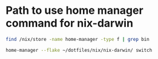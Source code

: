 # Path to use home manager command for nix-darwin

```bash
find /nix/store -name home-manager -type f | grep bin
```

```bash
home-manager --flake ~/dotfiles/nix/nix-darwin/ switch
```

